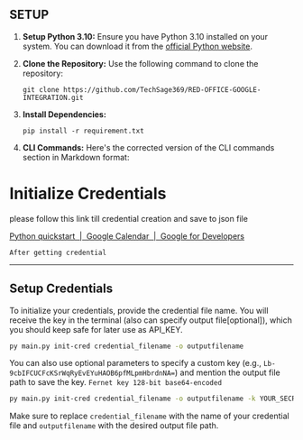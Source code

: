 ## SETUP

1. **Setup Python 3.10:**
   Ensure you have Python 3.10 installed on your system. You can download it from the [official Python website](https://www.python.org/downloads/).

2. **Clone the Repository:**
   Use the following command to clone the repository:
   ```shell
   git clone https://github.com/TechSage369/RED-OFFICE-GOOGLE-INTEGRATION.git
   ```

3. **Install Dependencies:**
   ```shell
   pip install -r requirement.txt
   ```
4. **CLI Commands:**
Here's the corrected version of the CLI commands section in Markdown format:


# Initialize Credentials

please follow this link till credential creation and save to json file

[Python quickstart  |  Google Calendar  |  Google for Developers](https://developers.google.com/calendar/api/quickstart/python)


`After getting credential`

---

## Setup Credentials

To initialize your credentials, provide the credential file name. You will receive the key in the terminal (also can specify output file[optional]), which you should keep safe for later use as API_KEY.

```bash
py main.py init-cred credential_filename -o outputfilename
```

You can also use optional parameters to specify a custom key (e.g., `Lb-9cbIFCUCFcKSrWqRyEvEYuHAOB6pfMLpmHbrdnNA=`) and mention the output file path to save the key. `Fernet key 128-bit base64-encoded `

```bash
py main.py init-cred credential_filename -o outputfilename -k YOUR_SECRET_KEY
```

Make sure to replace `credential_filename` with the name of your credential file and `outputfilename` with the desired output file path.

